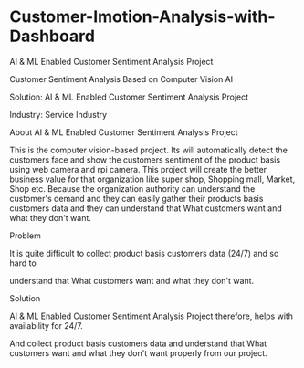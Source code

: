 # Customer-Imotion-Analysis-with-Dashboard
AI &amp; ML Enabled Customer Sentiment Analysis Project

Customer Sentiment Analysis Based on Computer Vision AI 

Solution: AI & ML Enabled Customer Sentiment Analysis Project 

Industry: Service Industry 

About AI & ML Enabled Customer Sentiment Analysis Project 

This is the computer vision-based project. Its will automatically detect the customers face and show the customers
sentiment of the product basis using web camera and rpi camera. This project will create the better business value 
for that organization like super shop, Shopping mall, Market, Shop etc. Because the organization authority can understand 
the customer's demand and they can easily gather their products basis customers data and they can understand that What
customers want and what they don't want. 
 

Problem 

It is quite difficult to collect product basis customers data (24/7) and so hard to 

understand that What customers want and what they don't want. 

 

Solution 

AI & ML Enabled Customer Sentiment Analysis Project therefore, helps with availability for 24/7. 

And collect product basis customers data and understand that What customers want and what they don't want properly from our project. 
